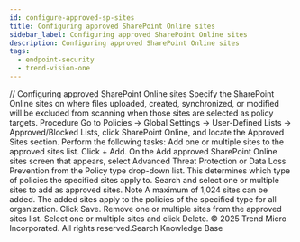 ```yaml
---
id: configure-approved-sp-sites
title: Configuring approved SharePoint Online sites
sidebar_label: Configuring approved SharePoint Online sites
description: Configuring approved SharePoint Online sites
tags:
  - endpoint-security
  - trend-vision-one
---
```


/*<![CDATA[*/ $('#title').html($('meta[name=map-description]').attr('content')); /*]]>*/ Configuring approved SharePoint Online sites Specify the SharePoint Online sites on where files uploaded, created, synchronized, or modified will be excluded from scanning when those sites are selected as policy targets. Procedure Go to Policies → Global Settings → User-Defined Lists → Approved/Blocked Lists, click SharePoint Online, and locate the Approved Sites section. Perform the following tasks: Add one or multiple sites to the approved sites list. Click + Add. On the Add approved SharePoint Online sites screen that appears, select Advanced Threat Protection or Data Loss Prevention from the Policy type drop-down list. This determines which type of policies the specified sites apply to. Search and select one or multiple sites to add as approved sites. Note A maximum of 1,024 sites can be added. The added sites apply to the policies of the specified type for all organization. Click Save. Remove one or multiple sites from the approved sites list. Select one or multiple sites and click Delete. © 2025 Trend Micro Incorporated. All rights reserved.Search Knowledge Base
